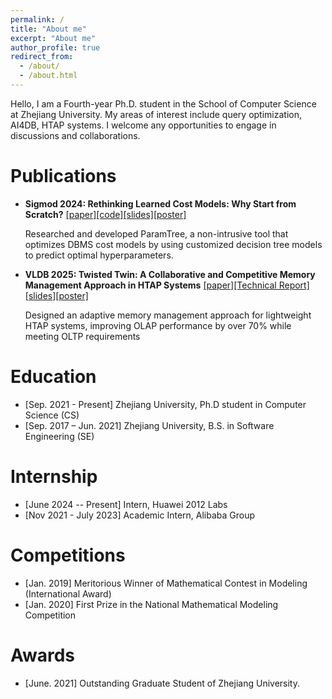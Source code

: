 ```yaml
---
permalink: /
title: "About me"
excerpt: "About me"
author_profile: true
redirect_from: 
  - /about/
  - /about.html
---
```


Hello, I am a Fourth-year Ph.D. student in the School of Computer Science at Zhejiang University. My areas of interest include query optimization, AI4DB, HTAP systems. I welcome any opportunities to engage in discussions and collaborations.


Publications
======
- **Sigmod 2024: Rethinking Learned Cost Models: Why Start from Scratch?**
[[paper]](https://dl.acm.org/doi/10.1145/3626769#artseq-00001)[[code]](https://github.com/yplusone/ParamTree)[[slides]](files/ParamTree_4.0.pptx)[[poster]](files/poster.pdf)

  Researched and developed ParamTree, a non-intrusive tool that optimizes DBMS cost models by using customized decision tree models to predict optimal hyperparameters.

- **VLDB 2025: Twisted Twin: A Collaborative and Competitive Memory Management Approach in HTAP Systems** [[paper]](files/yang_vldb_htap.pdf)[[Technical Report]](files/TwistedTwin_tech_report.pdf)[[slides]](files/htap_yang.pptx)[[poster]](files/htap_poster.pdf)

  Designed an adaptive memory management approach for lightweight HTAP systems, improving OLAP performance by over 70\% while meeting OLTP requirements

Education
======
- [Sep. 2021 - Present] Zhejiang University, Ph.D student in Computer Science (CS)
- [Sep. 2017 – Jun. 2021] Zhejiang University, B.S. in Software Engineering (SE)

Internship
======
- [June 2024 -- Present] Intern, Huawei 2012 Labs
- [Nov 2021 - July 2023] Academic Intern, Alibaba Group

Competitions
======
- [Jan. 2019] Meritorious Winner of Mathematical Contest in Modeling (International Award)
- [Jan. 2020] First Prize in the National Mathematical Modeling Competition

Awards
======
- [June. 2021] Outstanding Graduate Student of Zhejiang University.
